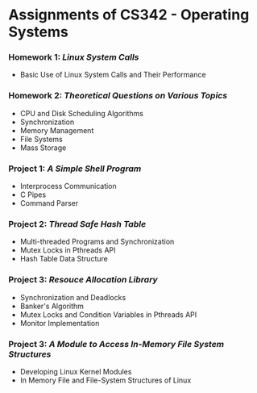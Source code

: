 # Assignments of CS342 - Operating Systems

### Homework 1: *Linux System Calls*
- Basic Use of Linux System Calls and Their Performance

### Homework 2: *Theoretical Questions on Various Topics*
- CPU and Disk Scheduling Algorithms
- Synchronization
- Memory Management
- File Systems
- Mass Storage

### Project 1: *A Simple Shell Program*
- Interprocess Communication 
- C Pipes
- Command Parser

### Project 2: *Thread Safe Hash Table*
- Multi-threaded Programs and Synchronization
- Mutex Locks in Pthreads API
- Hash Table Data Structure
	
### Project 3: *Resouce Allocation Library*
- Synchronization and Deadlocks 
- Banker's Algorithm
- Mutex Locks and Condition Variables in Pthreads API
- Monitor Implementation

### Project 3: *A Module to Access In-Memory File System Structures*
- Developing Linux Kernel Modules
- In Memory File and File-System Structures of Linux
